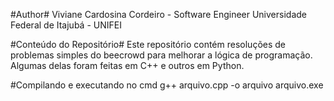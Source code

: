 #Author#
Viviane Cardosina Cordeiro - Software Engineer 
Universidade Federal de Itajubá - UNIFEI

#Conteúdo do Repositório#
Este repositório contém resoluções de problemas simples do beecrowd para melhorar a lógica de programação.
Algumas delas foram feitas em C++ e outros em Python.

#Compilando e executando no cmd
g++ arquivo.cpp -o arquivo
arquivo.exe

